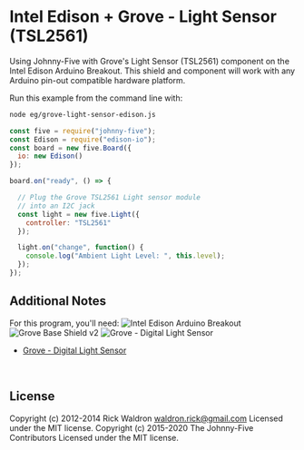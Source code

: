 <!--remove-start-->

# Intel Edison + Grove - Light Sensor (TSL2561)

<!--remove-end-->


Using Johnny-Five with Grove's Light Sensor (TSL2561) component on the Intel Edison Arduino Breakout. This shield and component will work with any Arduino pin-out compatible hardware platform.







Run this example from the command line with:
```bash
node eg/grove-light-sensor-edison.js
```


```javascript
const five = require("johnny-five");
const Edison = require("edison-io");
const board = new five.Board({
  io: new Edison()
});

board.on("ready", () => {

  // Plug the Grove TSL2561 Light sensor module
  // into an I2C jack
  const light = new five.Light({
    controller: "TSL2561"
  });

  light.on("change", function() {
    console.log("Ambient Light Level: ", this.level);
  });
});

```








## Additional Notes
For this program, you'll need:
![Intel Edison Arduino Breakout](https://cdn.sparkfun.com//assets/parts/1/0/1/3/9/13097-06.jpg)
![Grove Base Shield v2](http://www.seeedstudio.com/depot/images/product/base%20shield%20V2_01.jpg)
![Grove - Digital Light Sensor](http://www.seeedstudio.com/depot/images/101020030%201.jpg)
- [Grove - Digital Light Sensor](http://www.seeedstudio.com/depot/Grove-Digital-Light-Sensor-p-1281.html)

&nbsp;

<!--remove-start-->

## License
Copyright (c) 2012-2014 Rick Waldron <waldron.rick@gmail.com>
Licensed under the MIT license.
Copyright (c) 2015-2020 The Johnny-Five Contributors
Licensed under the MIT license.

<!--remove-end-->
